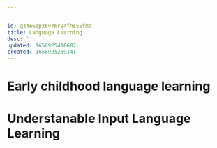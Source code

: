 ```yaml
---


id: qz4e6apz6v76r24fns55fmo
title: Language Learning
desc: ''
updated: 1656925418687
created: 1656925259141
---
```



# Early childhood language learning

# Understanable Input Language Learning

